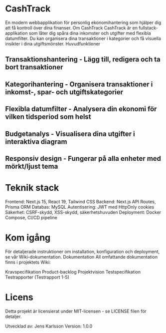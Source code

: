# CashTrack
En modern webbapplikation för personlig ekonomihantering som hjälper dig att få kontroll över dina finanser.
Om CashTrack
CashTrack är en fullstack-applikation som låter dig spåra dina inkomster och utgifter med flexibla datumfilter. Du kan organisera dina transaktioner i kategorier och få visuella insikter i dina utgiftsmönster.
Huvudfunktioner

## Transaktionshantering - Lägg till, redigera och ta bort transaktioner
## Kategorihantering - Organisera transaktioner i inkomst-, spar- och utgiftskategorier
## Flexibla datumfilter - Analysera din ekonomi för vilken tidsperiod som helst
## Budgetanalys - Visualisera dina utgifter i interaktiva diagram
## Responsiv design - Fungerar på alla enheter med mörkt/ljust tema

# Teknik stack

Frontend: Next.js 15, React 19, Tailwind CSS
Backend: Next.js API Routes, Prisma ORM
Databas: MySQL
Autentisering: JWT med HttpOnly cookies
Säkerhet: CSRF-skydd, XSS-skydd, säkerhetshuvuden
Deployment: Docker Compose, CI/CD pipeline

# Kom igång
För detaljerade instruktioner om installation, konfiguration och deployment, se vår Wiki-dokumentation.
Dokumentation
All omfattande dokumentation finns i projektets Wiki:

Kravspecifikation
Product-backlog
Projektvision
Testspecifikation
Testrapporter (Testrapport 1-5)

# Licens
Detta projekt är licensierat under MIT-licensen - se LICENSE filen för detaljer.

Utvecklad av: Jens Karlsson
Version: 1.0.0
